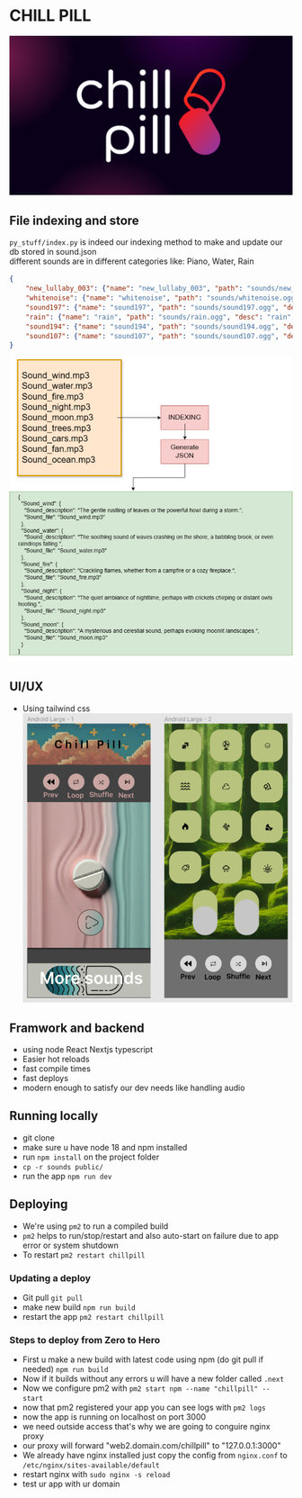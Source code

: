 # CHILL PILL
![chill pill](images/README-CHILLPILL-BACKGROUND.png)
## File indexing and store
```py_stuff/index.py``` is indeed our indexing method to make and update our db stored in sound.json  
different sounds are in different categories like: Piano, Water, Rain  
```json
{
    "new_lullaby_003": {"name": "new_lullaby_003", "path": "sounds/new_lullaby_003.ogg", "desc": "piano", "category": "piano"}, 
    "whitenoise": {"name": "whitenoise", "path": "sounds/whitenoise.ogg", "desc": "plain noise", "category": "white"}, 
    "sound197": {"name": "sound197", "path": "sounds/sound197.ogg", "desc": "water drops", "category": "water"},
    "rain": {"name": "rain", "path": "sounds/rain.ogg", "desc": "rain", "category": "rain"}, 
    "sound194": {"name": "sound194", "path": "sounds/sound194.ogg", "desc": "rain on windows", "category": "rain"}, 
    "sound107": {"name": "sound107", "path": "sounds/sound107.ogg", "desc": "rain on car windows", "category": "rain"}
}
```
![db sample](images/mine.drawio.png)

## UI/UX
- Using tailwind css 
![ui mockup](<images/Screenshot 2024-05-11 200048.png>)

## Framwork and backend
- using node React Nextjs typescript
- Easier hot reloads
- fast compile times
- fast deploys
- modern enough to satisfy our dev needs like handling audio

## Running locally
- git clone
- make sure u have node 18 and npm installed
- run `npm install` on the project folder
- `cp -r sounds public/`
- run the app `npm run dev`

## Deploying
- We're using `pm2` to run a compiled build
- `pm2` helps to run/stop/restart and also auto-start on failure due to app error or system shutdown  
- To restart `pm2 restart chillpill`
### Updating a deploy
- Git pull `git pull`
- make new build `npm run build`
- restart the app `pm2 restart chillpill`
### Steps to deploy from Zero to Hero
- First u make a new build with latest code using npm (do git pull if needed) `npm run build`
- Now if it builds without any errors u will have a new folder called `.next`
- Now we configure pm2 with `pm2 start npm --name "chillpill" -- start`
- now that pm2 registered your app you can see logs with `pm2 logs`
- now the app is running on localhost on port 3000 
- we need outside access that's why we are going to conguire nginx proxy
- our proxy will forward "web2.domain.com/chillpill" to "127.0.0.1:3000"
- We already have nginx installed just copy the config from `nginx.conf` to `/etc/nginx/sites-available/default`
- restart nginx with `sudo nginx -s reload`
- test ur app with ur domain

